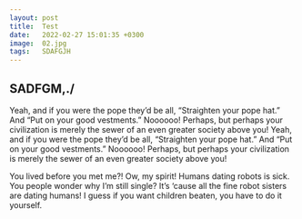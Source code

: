 ```yaml
---
layout: post
title:  Test
date:   2022-02-27 15:01:35 +0300
image:  02.jpg
tags:   SDAFGJH
---
```

## SADFGM,./
Yeah, and if you were the pope they’d be all, “Straighten your pope hat.” And “Put on your good vestments.” Noooooo! Perhaps, but perhaps your civilization is merely the sewer of an even greater society above you!
Yeah, and if you were the pope they’d be all, “Straighten your pope hat.” And “Put on your good vestments.” Noooooo! Perhaps, but perhaps your civilization is merely the sewer of an even greater society above you!

You lived before you met me?! Ow, my spirit! Humans dating robots is sick. You people wonder why I’m still single? It’s ‘cause all the fine robot sisters are dating humans! I guess if you want children beaten, you have to do it yourself.
